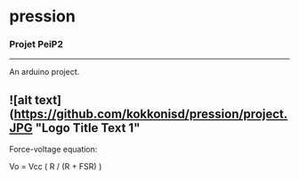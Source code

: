 # pression
### Projet PeiP2
---

An arduino project.

![alt text](https://github.com/kokkonisd/pression/project.JPG "Logo Title Text 1"
---

Force-voltage equation:

Vo = Vcc ( R / (R + FSR) )

